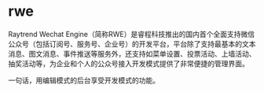 rwe
===

Raytrend Wechat Engine（简称RWE）是睿程科技推出的国内首个全面支持微信公众号（包括订阅号、服务号、企业号）的开发平台，平台除了支持最基本的文本消息、图文消息、事件推送等服务外，还支持如菜单设置、投票活动、上墙活动、抽奖活动等，为企业和个人的公众号接入开发模式提供了非常便捷的管理界面。

一句话，用编辑模式的后台享受开发模式的功能。
